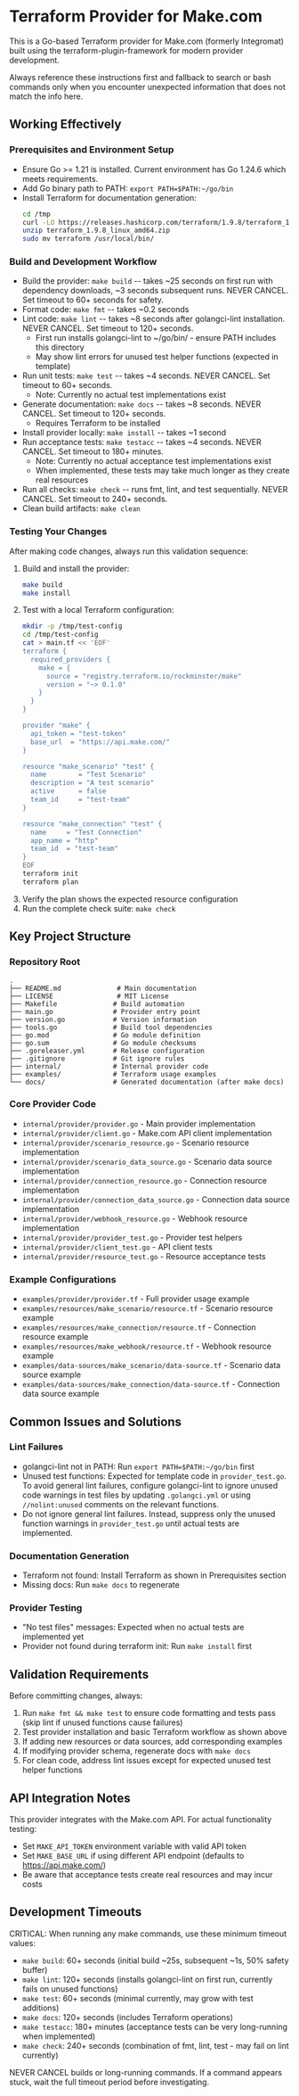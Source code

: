 # Terraform Provider for Make.com

This is a Go-based Terraform provider for Make.com (formerly Integromat) built using the terraform-plugin-framework for modern provider development.

Always reference these instructions first and fallback to search or bash commands only when you encounter unexpected information that does not match the info here.

## Working Effectively

### Prerequisites and Environment Setup
- Ensure Go >= 1.21 is installed. Current environment has Go 1.24.6 which meets requirements.
- Add Go binary path to PATH: `export PATH=$PATH:~/go/bin`
- Install Terraform for documentation generation:
  ```bash
  cd /tmp
  curl -LO https://releases.hashicorp.com/terraform/1.9.8/terraform_1.9.8_linux_amd64.zip
  unzip terraform_1.9.8_linux_amd64.zip
  sudo mv terraform /usr/local/bin/
  ```

### Build and Development Workflow
- Build the provider: `make build` -- takes ~25 seconds on first run with dependency downloads, ~3 seconds subsequent runs. NEVER CANCEL. Set timeout to 60+ seconds for safety.
- Format code: `make fmt` -- takes ~0.2 seconds
- Lint code: `make lint` -- takes ~8 seconds after golangci-lint installation. NEVER CANCEL. Set timeout to 120+ seconds.
  - First run installs golangci-lint to ~/go/bin/ - ensure PATH includes this directory
  - May show lint errors for unused test helper functions (expected in template)
- Run unit tests: `make test` -- takes ~4 seconds. NEVER CANCEL. Set timeout to 60+ seconds.
  - Note: Currently no actual test implementations exist
- Generate documentation: `make docs` -- takes ~8 seconds. NEVER CANCEL. Set timeout to 120+ seconds.
  - Requires Terraform to be installed
- Install provider locally: `make install` -- takes ~1 second
- Run acceptance tests: `make testacc` -- takes ~4 seconds. NEVER CANCEL. Set timeout to 180+ minutes.
  - Note: Currently no actual acceptance test implementations exist
  - When implemented, these tests may take much longer as they create real resources
- Run all checks: `make check` -- runs fmt, lint, and test sequentially. NEVER CANCEL. Set timeout to 240+ seconds.
- Clean build artifacts: `make clean`

### Testing Your Changes
After making code changes, always run this validation sequence:
1. Build and install the provider:
   ```bash
   make build
   make install
   ```
2. Test with a local Terraform configuration:
   ```bash
   mkdir -p /tmp/test-config
   cd /tmp/test-config
   cat > main.tf << 'EOF'
   terraform {
     required_providers {
       make = {
         source = "registry.terraform.io/rockminster/make"
         version = "~> 0.1.0"
       }
     }
   }
   
   provider "make" {
     api_token = "test-token"
     base_url  = "https://api.make.com/"
   }
   
   resource "make_scenario" "test" {
     name        = "Test Scenario"
     description = "A test scenario"
     active      = false
     team_id     = "test-team"
   }
   
   resource "make_connection" "test" {
     name     = "Test Connection"
     app_name = "http"
     team_id  = "test-team"
   }
   EOF
   terraform init
   terraform plan
   ```
3. Verify the plan shows the expected resource configuration
4. Run the complete check suite: `make check`

## Key Project Structure

### Repository Root
```
.
├── README.md              # Main documentation
├── LICENSE                # MIT License
├── Makefile              # Build automation
├── main.go               # Provider entry point
├── version.go            # Version information
├── tools.go              # Build tool dependencies
├── go.mod                # Go module definition
├── go.sum                # Go module checksums
├── .goreleaser.yml       # Release configuration
├── .gitignore            # Git ignore rules
├── internal/             # Internal provider code
├── examples/             # Terraform usage examples
└── docs/                 # Generated documentation (after make docs)
```

### Core Provider Code
- `internal/provider/provider.go` - Main provider implementation
- `internal/provider/client.go` - Make.com API client implementation
- `internal/provider/scenario_resource.go` - Scenario resource implementation
- `internal/provider/scenario_data_source.go` - Scenario data source implementation
- `internal/provider/connection_resource.go` - Connection resource implementation  
- `internal/provider/connection_data_source.go` - Connection data source implementation
- `internal/provider/webhook_resource.go` - Webhook resource implementation
- `internal/provider/provider_test.go` - Provider test helpers
- `internal/provider/client_test.go` - API client tests
- `internal/provider/resource_test.go` - Resource acceptance tests

### Example Configurations
- `examples/provider/provider.tf` - Full provider usage example
- `examples/resources/make_scenario/resource.tf` - Scenario resource example
- `examples/resources/make_connection/resource.tf` - Connection resource example
- `examples/resources/make_webhook/resource.tf` - Webhook resource example
- `examples/data-sources/make_scenario/data-source.tf` - Scenario data source example
- `examples/data-sources/make_connection/data-source.tf` - Connection data source example

## Common Issues and Solutions

### Lint Failures
- golangci-lint not in PATH: Run `export PATH=$PATH:~/go/bin` first
- Unused test functions: Expected for template code in `provider_test.go`. To avoid general lint failures, configure golangci-lint to ignore unused code warnings in test files by updating `.golangci.yml` or using `//nolint:unused` comments on the relevant functions.
- Do not ignore general lint failures. Instead, suppress only the unused function warnings in `provider_test.go` until actual tests are implemented.

### Documentation Generation
- Terraform not found: Install Terraform as shown in Prerequisites section
- Missing docs: Run `make docs` to regenerate

### Provider Testing
- "No test files" messages: Expected when no actual tests are implemented yet
- Provider not found during terraform init: Run `make install` first

## Validation Requirements

Before committing changes, always:
1. Run `make fmt && make test` to ensure code formatting and tests pass (skip lint if unused functions cause failures)
2. Test provider installation and basic Terraform workflow as shown above
3. If adding new resources or data sources, add corresponding examples
4. If modifying provider schema, regenerate docs with `make docs`
5. For clean code, address lint issues except for expected unused test helper functions

## API Integration Notes

This provider integrates with the Make.com API. For actual functionality testing:
- Set `MAKE_API_TOKEN` environment variable with valid API token
- Set `MAKE_BASE_URL` if using different API endpoint (defaults to https://api.make.com/)
- Be aware that acceptance tests create real resources and may incur costs

## Development Timeouts

CRITICAL: When running any make commands, use these minimum timeout values:
- `make build`: 60+ seconds (initial build ~25s, subsequent ~1s, 50% safety buffer)
- `make lint`: 120+ seconds (installs golangci-lint on first run, currently fails on unused functions)
- `make test`: 60+ seconds (minimal currently, may grow with test additions)  
- `make docs`: 120+ seconds (includes Terraform operations)
- `make testacc`: 180+ minutes (acceptance tests can be very long-running when implemented)
- `make check`: 240+ seconds (combination of fmt, lint, test - may fail on lint currently)

NEVER CANCEL builds or long-running commands. If a command appears stuck, wait the full timeout period before investigating.